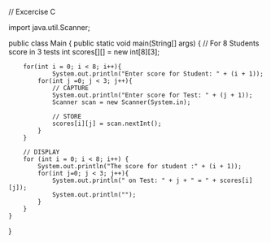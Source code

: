 // Excercise C

import java.util.Scanner;

public class Main
{
	public static void main(String[] args) {
	    // For 8 Students score in 3 tests
		int scores[][] = new int[8][3];
		
		for(int i = 0; i < 8; i++){
    		    System.out.println("Enter score for Student: " + (i + 1));
		    for(int j =0; j < 3; j++){
		        // CAPTURE
    		    System.out.println("Enter score for Test: " + (j + 1));
    		    Scanner scan = new Scanner(System.in);
    		    
    		    // STORE
    		    scores[i][j] = scan.nextInt();
		    }
		}
		
		// DISPLAY
		for (int i = 0; i < 8; i++) {
            System.out.println("The score for student :" + (i + 1));
		    for(int j=0; j < 3; j++){
                System.out.println(" on Test: " + j + " = " + scores[i][j]);
                System.out.println("");
		    }
        }
	}
}
